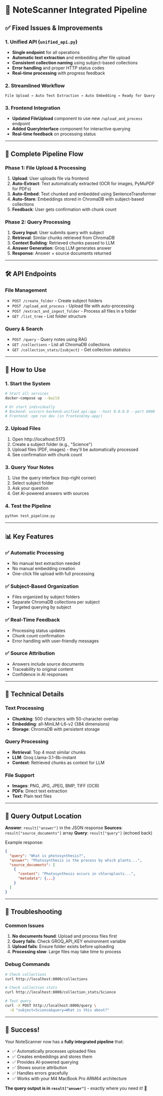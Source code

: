 # 🚀 NoteScanner Integrated Pipeline

## ✅ **Fixed Issues & Improvements**

### **1. Unified API (`unified_api.py`)**
- **Single endpoint** for all operations
- **Automatic text extraction** and embedding after file upload
- **Consistent collection naming** using subject-based collections
- **Error handling** and proper HTTP status codes
- **Real-time processing** with progress feedback

### **2. Streamlined Workflow**
```
File Upload → Auto Text Extraction → Auto Embedding → Ready for Query
```

### **3. Frontend Integration**
- **Updated FileUpload** component to use new `/upload_and_process` endpoint
- **Added QueryInterface** component for interactive querying
- **Real-time feedback** on processing status

---

## 🔄 **Complete Pipeline Flow**

### **Phase 1: File Upload & Processing**
1. **Upload**: User uploads file via frontend
2. **Auto-Extract**: Text automatically extracted (OCR for images, PyMuPDF for PDFs)
3. **Auto-Embed**: Text chunked and embedded using SentenceTransformer
4. **Auto-Store**: Embeddings stored in ChromaDB with subject-based collections
5. **Feedback**: User gets confirmation with chunk count

### **Phase 2: Query Processing**
1. **Query Input**: User submits query with subject
2. **Retrieval**: Similar chunks retrieved from ChromaDB
3. **Context Building**: Retrieved chunks passed to LLM
4. **Answer Generation**: Groq LLM generates answer
5. **Response**: Answer + source documents returned

---

## 🛠 **API Endpoints**

### **File Management**
- `POST /create_folder` - Create subject folders
- `POST /upload_and_process` - Upload file with auto-processing
- `POST /extract_and_ingest_folder` - Process all files in a folder
- `GET /list_tree` - List folder structure

### **Query & Search**
- `POST /query` - Query notes using RAG
- `GET /collections` - List all ChromaDB collections
- `GET /collection_stats/{subject}` - Get collection statistics

---

## 🚀 **How to Use**

### **1. Start the System**
```bash
# Start all services
docker-compose up --build

# Or start individually
# Backend: uvicorn backend.unified_api:app --host 0.0.0.0 --port 8000
# Frontend: npm run dev (in frontend/my-app/)
```

### **2. Upload Files**
1. Open http://localhost:5173
2. Create a subject folder (e.g., "Science")
3. Upload files (PDF, images) - they'll be automatically processed
4. See confirmation with chunk count

### **3. Query Your Notes**
1. Use the query interface (top-right corner)
2. Select subject folder
3. Ask your question
4. Get AI-powered answers with sources

### **4. Test the Pipeline**
```bash
python test_pipeline.py
```

---

## 📊 **Key Features**

### **✅ Automatic Processing**
- No manual text extraction needed
- No manual embedding creation
- One-click file upload with full processing

### **✅ Subject-Based Organization**
- Files organized by subject folders
- Separate ChromaDB collections per subject
- Targeted querying by subject

### **✅ Real-Time Feedback**
- Processing status updates
- Chunk count confirmation
- Error handling with user-friendly messages

### **✅ Source Attribution**
- Answers include source documents
- Traceability to original content
- Confidence in AI responses

---

## 🔧 **Technical Details**

### **Text Processing**
- **Chunking**: 500 characters with 50-character overlap
- **Embedding**: all-MiniLM-L6-v2 (384 dimensions)
- **Storage**: ChromaDB with persistent storage

### **Query Processing**
- **Retrieval**: Top 4 most similar chunks
- **LLM**: Groq Llama-3.1-8b-instant
- **Context**: Retrieved chunks as context for LLM

### **File Support**
- **Images**: PNG, JPG, JPEG, BMP, TIFF (OCR)
- **PDFs**: Direct text extraction
- **Text**: Plain text files

---

## 🎯 **Query Output Location**

**Answer**: `result["answer"]` in the JSON response
**Sources**: `result["source_documents"]` array
**Query**: `result["query"]` (echoed back)

Example response:
```json
{
  "query": "What is photosynthesis?",
  "answer": "Photosynthesis is the process by which plants...",
  "source_documents": [
    {
      "content": "Photosynthesis occurs in chloroplasts...",
      "metadata": {...}
    }
  ]
}
```

---

## 🚨 **Troubleshooting**

### **Common Issues**
1. **No documents found**: Upload and process files first
2. **Query fails**: Check GROQ_API_KEY environment variable
3. **Upload fails**: Ensure folder exists before uploading
4. **Processing slow**: Large files may take time to process

### **Debug Commands**
```bash
# Check collections
curl http://localhost:8000/collections

# Check collection stats
curl http://localhost:8000/collection_stats/Science

# Test query
curl -X POST http://localhost:8000/query \
  -d "subject=Science&query=What is this about?"
```

---

## 🎉 **Success!**

Your NoteScanner now has a **fully integrated pipeline** that:
- ✅ Automatically processes uploaded files
- ✅ Creates embeddings and stores them
- ✅ Provides AI-powered querying
- ✅ Shows source attribution
- ✅ Handles errors gracefully
- ✅ Works with your M4 MacBook Pro ARM64 architecture

**The query output is in `result["answer"]`** - exactly where you need it! 🎯
